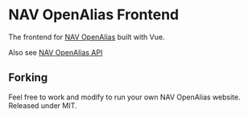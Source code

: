 # NAV OpenAlias Frontend

The frontend for [NAV OpenAlias](https://http://openalias.nav.community/) built with Vue.

Also see [NAV OpenAlias API](https://github.com/Encrypt-S/openalias-api)

## Forking

Feel free to work and modify to run your own NAV OpenAlias website. Released under MIT.